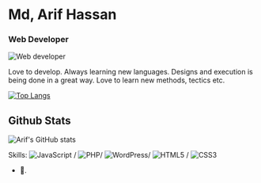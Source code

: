 # Md, Arif Hassan
### Web Developer

![Web developer](https://scontent.fdac134-1.fna.fbcdn.net/v/t1.6435-9/53268272_10205326709604102_4209019863626153984_n.jpg?_nc_cat=103&ccb=1-7&_nc_sid=e3f864&_nc_ohc=HtCEzyoMm9wAX_UHS2o&_nc_ht=scontent.fdac134-1.fna&cb_e2o_trans=t&oh=00_AfCgUUBlxcv4RQyGc3P9GNnZV96XT6FMppev1fF7v-9fvA&oe=654D9C6B)  


Love to develop. Always learning new languages. Designs and execution is being done in a great way. Love to learn new methods, tectics etc.

[![Top Langs](https://github-readme-stats.vercel.app/api/top-langs/?username=anuraghazra&layout=donut)](https://github.com/anuraghazra/github-readme-stats)

## Github Stats
![Arif's GitHub stats](https://github-readme-stats.vercel.app/api?username=aarifhsn&show_icons=true)


Skills: ![JavaScript](https://img.shields.io/badge/javascript-%23323330.svg?style=for-the-badge&logo=javascript&logoColor=%23F7DF1E) / ![PHP](https://img.shields.io/badge/php-%23777BB4.svg?style=for-the-badge&logo=php&logoColor=white)/ ![WordPress](https://img.shields.io/badge/WordPress-%23117AC9.svg?style=for-the-badge&logo=WordPress&logoColor=white)/ ![HTML5](https://img.shields.io/badge/html5-%23E34F26.svg?style=for-the-badge&logo=html5&logoColor=white) / ![CSS3](https://img.shields.io/badge/css3-%231572B6.svg?style=for-the-badge&logo=css3&logoColor=white)

- 🔭. 




